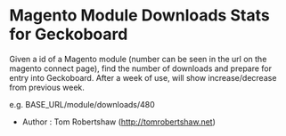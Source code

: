 # Magento Module Downloads Stats for Geckoboard

Given a id of a Magento module (number can be seen in the url on the magento connect page), find the number of downloads and prepare for entry into Geckoboard.  After a week of use, will show increase/decrease from previous week.

e.g.  BASE_URL/module/downloads/480

* Author : Tom Robertshaw (<http://tomrobertshaw.net>)


